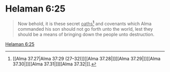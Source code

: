 # Helaman 6:25

> Now behold, it is these secret <u>oaths</u>[^a] and covenants which Alma commanded his son should not go forth unto the world, lest they should be a means of bringing down the people unto destruction.

[Helaman 6:25](https://www.churchofjesuschrist.org/study/scriptures/bofm/hel/6?lang=eng&id=p25#p25)


[^a]: [[Alma 37.27|Alma 37:29 (27–32)]][[Alma 37.28|]][[Alma 37.29|]][[Alma 37.30|]][[Alma 37.31|]][[Alma 37.32|]].  
